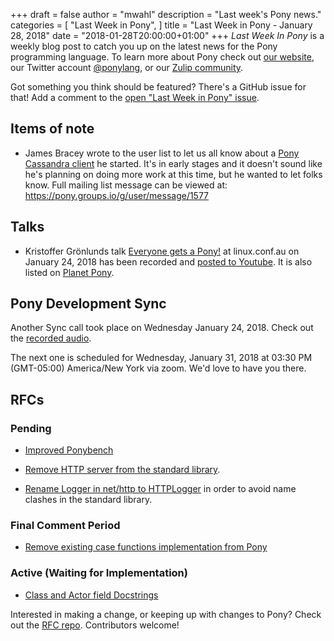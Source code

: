 +++
draft = false
author = "mwahl"
description = "Last week's Pony news."
categories = [
    "Last Week in Pony",
]
title = "Last Week in Pony - January 28, 2018"
date = "2018-01-28T20:00:00+01:00"
+++
_Last Week In Pony_ is a weekly blog post to catch you up on the latest news for the Pony programming language. To learn more about Pony check out [our website](https://ponylang.io), our Twitter account [@ponylang](https://twitter.com/ponylang), or our [Zulip community](https://ponylang.zulipchat.com).

Got something you think should be featured? There's a GitHub issue for that! Add a comment to the [open "Last Week in Pony" issue](https://github.com/ponylang/ponylang.github.io/issues?q=is%3Aissue+is%3Aopen+label%3Alast-week-in-pony).
<!--more-->


## Items of note

- James Bracey wrote to the user list to let us all know about a [Pony Cassandra client](https://github.com/waratuman/pony-cql) he started. It's in early stages and it doesn't sound like he's planning on doing more work at this time, but he wanted to let folks know. Full mailing list message can be viewed at: https://pony.groups.io/g/user/message/1577

## Talks

- Kristoffer Grönlunds talk [Everyone gets a Pony!](https://linux.conf.au/) at  linux.conf.au on January 24, 2018 has been recorded and [posted to Youtube](https://www.youtube.com/watch?v=e0197aoljGQ). It is also listed on [Planet Pony](https://www.ponylang.io/community/planet-pony/).

## Pony Development Sync

Another Sync call took place on Wednesday January 24, 2018. Check out the [recorded audio](https://sync-recordings.ponylang.io/r/2018_01_24.m4a).

The next one is scheduled for Wednesday, January 31, 2018 at 03:30 PM (GMT-05:00) America/New York via zoom. We'd love to have you there.

## RFCs

### Pending

- [Improved Ponybench](https://github.com/ponylang/rfcs/pull/119)

- [Remove HTTP server from the standard library](https://github.com/ponylang/rfcs/pull/117).

- [Rename Logger in net/http to HTTPLogger](https://github.com/ponylang/rfcs/pull/116) in order to avoid name clashes in the standard library.

### Final Comment Period

- [Remove existing case functions implementation from Pony](https://github.com/ponylang/rfcs/pull/118)

### Active (Waiting for Implementation)

- [Class and Actor field Docstrings](https://github.com/ponylang/rfcs/pull/115)

Interested in making a change, or keeping up with changes to Pony? Check out the [RFC repo](https://github.com/ponylang/rfcs). Contributors welcome!

